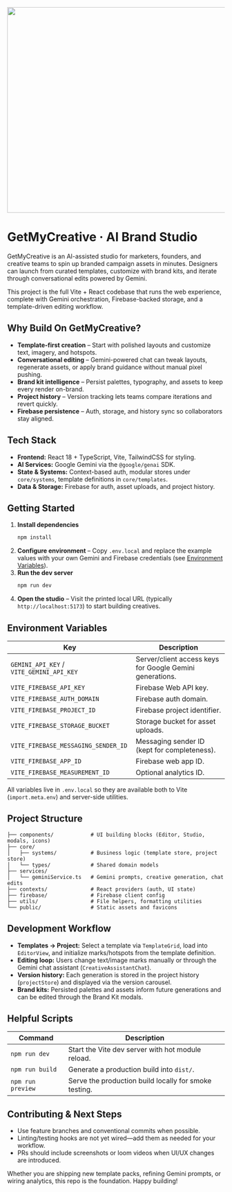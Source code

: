 <div align="center">
<img width="1200" height="475" alt="GetMyCreative banner" src="https://github.com/user-attachments/assets/0aa67016-6eaf-458a-adb2-6e31a0763ed6" />
</div>

# GetMyCreative · AI Brand Studio

GetMyCreative is an AI-assisted studio for marketers, founders, and creative teams to spin up branded campaign assets in minutes. Designers can launch from curated templates, customize with brand kits, and iterate through conversational edits powered by Gemini.

This project is the full Vite + React codebase that runs the web experience, complete with Gemini orchestration, Firebase-backed storage, and a template-driven editing workflow.

## Why Build On GetMyCreative?
- **Template-first creation** – Start with polished layouts and customize text, imagery, and hotspots.
- **Conversational editing** – Gemini-powered chat can tweak layouts, regenerate assets, or apply brand guidance without manual pixel pushing.
- **Brand kit intelligence** – Persist palettes, typography, and assets to keep every render on-brand.
- **Project history** – Version tracking lets teams compare iterations and revert quickly.
- **Firebase persistence** – Auth, storage, and history sync so collaborators stay aligned.

## Tech Stack
- **Frontend:** React 18 + TypeScript, Vite, TailwindCSS for styling.
- **AI Services:** Google Gemini via the `@google/genai` SDK.
- **State & Systems:** Context-based auth, modular stores under `core/systems`, template definitions in `core/templates`.
- **Data & Storage:** Firebase for auth, asset uploads, and project history.

## Getting Started
1. **Install dependencies**
   ```bash
   npm install
   ```
2. **Configure environment** – Copy `.env.local` and replace the example values with your own Gemini and Firebase credentials (see [Environment Variables](#environment-variables)).
3. **Run the dev server**
   ```bash
   npm run dev
   ```
4. **Open the studio** – Visit the printed local URL (typically `http://localhost:5173`) to start building creatives.

## Environment Variables
| Key | Description |
| --- | --- |
| `GEMINI_API_KEY` / `VITE_GEMINI_API_KEY` | Server/client access keys for Google Gemini generations. |
| `VITE_FIREBASE_API_KEY` | Firebase Web API key. |
| `VITE_FIREBASE_AUTH_DOMAIN` | Firebase auth domain. |
| `VITE_FIREBASE_PROJECT_ID` | Firebase project identifier. |
| `VITE_FIREBASE_STORAGE_BUCKET` | Storage bucket for asset uploads. |
| `VITE_FIREBASE_MESSAGING_SENDER_ID` | Messaging sender ID (kept for completeness). |
| `VITE_FIREBASE_APP_ID` | Firebase web app ID. |
| `VITE_FIREBASE_MEASUREMENT_ID` | Optional analytics ID. |

All variables live in `.env.local` so they are available both to Vite (`import.meta.env`) and server-side utilities.

## Project Structure
```
├── components/            # UI building blocks (Editor, Studio, modals, icons)
├── core/
│   ├── systems/           # Business logic (template store, project store)
│   └── types/             # Shared domain models
├── services/
│   └── geminiService.ts   # Gemini prompts, creative generation, chat edits
├── contexts/              # React providers (auth, UI state)
├── firebase/              # Firebase client config
├── utils/                 # File helpers, formatting utilities
└── public/                # Static assets and favicons
```

## Development Workflow
- **Templates → Project:** Select a template via `TemplateGrid`, load into `EditorView`, and initialize marks/hotspots from the template definition.
- **Editing loop:** Users change text/image marks manually or through the Gemini chat assistant (`CreativeAssistantChat`).
- **Version history:** Each generation is stored in the project history (`projectStore`) and displayed via the version carousel.
- **Brand kits:** Persisted palettes and assets inform future generations and can be edited through the Brand Kit modals.

## Helpful Scripts
| Command | Description |
| ------- | ----------- |
| `npm run dev` | Start the Vite dev server with hot module reload. |
| `npm run build` | Generate a production build into `dist/`. |
| `npm run preview` | Serve the production build locally for smoke testing. |

## Contributing & Next Steps
- Use feature branches and conventional commits when possible.
- Linting/testing hooks are not yet wired—add them as needed for your workflow.
- PRs should include screenshots or loom videos when UI/UX changes are introduced.

Whether you are shipping new template packs, refining Gemini prompts, or wiring analytics, this repo is the foundation. Happy building!
